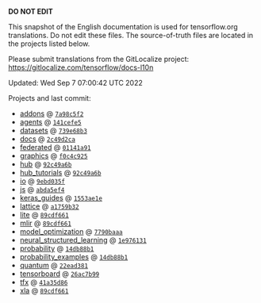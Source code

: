 __DO NOT EDIT__

This snapshot of the English documentation is used for tensorflow.org
translations. Do not edit these files. The source-of-truth files are located in
the projects listed below.

Please submit translations from the GitLocalize project: https://gitlocalize.com/tensorflow/docs-l10n

Updated: Wed Sep  7 07:00:42 UTC 2022

Projects and last commit:

- [addons](https://github.com/tensorflow/addons/tree/master/docs) @ <a href='https://github.com/tensorflow/addons/commit/7a98c5f2f940784b7480d736051be65040ed5fca'><code>7a98c5f2</code></a>
- [agents](https://github.com/tensorflow/agents/tree/master/docs) @ <a href='https://github.com/tensorflow/agents/commit/141cefe5b86be041a23f34977bd92fa278e1c0f5'><code>141cefe5</code></a>
- [datasets](https://github.com/tensorflow/datasets/tree/master/docs) @ <a href='https://github.com/tensorflow/datasets/commit/739e68b3ed5b058f707173e3ac4c44bc33ccfb6d'><code>739e68b3</code></a>
- [docs](https://github.com/tensorflow/docs/tree/master/site/en) @ <a href='https://github.com/tensorflow/docs/commit/2c49d2ca5b29df27c7b8133861993da35f4f26a4'><code>2c49d2ca</code></a>
- [federated](https://github.com/tensorflow/federated/tree/main/docs) @ <a href='https://github.com/tensorflow/federated/commit/01141a917ef0ed1c4aa658a40b7671a8a3f2bc7d'><code>01141a91</code></a>
- [graphics](https://github.com/tensorflow/graphics/tree/master/tensorflow_graphics/g3doc) @ <a href='https://github.com/tensorflow/graphics/commit/f0c4c9256c9b1a6a5337762d763e4910631c65c4'><code>f0c4c925</code></a>
- [hub](https://github.com/tensorflow/hub/tree/master/docs) @ <a href='https://github.com/tensorflow/hub/commit/92c49a6bce618e6581781108441291168b0a5a86'><code>92c49a6b</code></a>
- [hub_tutorials](https://github.com/tensorflow/hub/tree/master/examples/colab) @ <a href='https://github.com/tensorflow/hub/commit/92c49a6bce618e6581781108441291168b0a5a86'><code>92c49a6b</code></a>
- [io](https://github.com/tensorflow/io/tree/master/docs) @ <a href='https://github.com/tensorflow/io/commit/9ebd035f26b9add59ad989bc5db7134505c5239e'><code>9ebd035f</code></a>
- [js](https://github.com/tensorflow/tfjs-website/tree/master/docs) @ <a href='https://github.com/tensorflow/tfjs-website/commit/abda5ef4621d1022ec25a417f3011954318ab6b9'><code>abda5ef4</code></a>
- [keras_guides](https://github.com/tensorflow/docs/tree/snapshot-keras/site/en/guide/keras) @ <a href='https://github.com/tensorflow/docs/commit/1553ae1e4a149be71703e2ee60173b3d1e0e8c00'><code>1553ae1e</code></a>
- [lattice](https://github.com/tensorflow/lattice/tree/master/docs) @ <a href='https://github.com/tensorflow/lattice/commit/a1759b3243131cafca37d46b1977362dec8abee3'><code>a1759b32</code></a>
- [lite](https://github.com/tensorflow/tensorflow/tree/master/tensorflow/lite/g3doc) @ <a href='https://github.com/tensorflow/tensorflow/commit/89cdf661fd93a0a7bdc69179c9f16f971537058d'><code>89cdf661</code></a>
- [mlir](https://github.com/tensorflow/tensorflow/tree/master/tensorflow/compiler/mlir/g3doc) @ <a href='https://github.com/tensorflow/tensorflow/commit/89cdf661fd93a0a7bdc69179c9f16f971537058d'><code>89cdf661</code></a>
- [model_optimization](https://github.com/tensorflow/model-optimization/tree/master/tensorflow_model_optimization/g3doc) @ <a href='https://github.com/tensorflow/model-optimization/commit/7790baaa8b175768d0a9981452e12375cdb92736'><code>7790baaa</code></a>
- [neural_structured_learning](https://github.com/tensorflow/neural-structured-learning/tree/master/g3doc) @ <a href='https://github.com/tensorflow/neural-structured-learning/commit/1e9761315153c88a9bfdebd7d081dac7fea3fedd'><code>1e976131</code></a>
- [probability](https://github.com/tensorflow/probability/tree/main/tensorflow_probability/g3doc) @ <a href='https://github.com/tensorflow/probability/commit/14db88b113101a97d13bcabedcade9c09e1465dc'><code>14db88b1</code></a>
- [probability_examples](https://github.com/tensorflow/probability/tree/main/tensorflow_probability/examples/jupyter_notebooks) @ <a href='https://github.com/tensorflow/probability/commit/14db88b113101a97d13bcabedcade9c09e1465dc'><code>14db88b1</code></a>
- [quantum](https://github.com/tensorflow/quantum/tree/master/docs) @ <a href='https://github.com/tensorflow/quantum/commit/22ead381acb6446d11b4be17e03d8a57fe59a429'><code>22ead381</code></a>
- [tensorboard](https://github.com/tensorflow/tensorboard/tree/master/docs) @ <a href='https://github.com/tensorflow/tensorboard/commit/26ac7b991594b25790fa0230aa868eea68b36508'><code>26ac7b99</code></a>
- [tfx](https://github.com/tensorflow/tfx/tree/master/docs) @ <a href='https://github.com/tensorflow/tfx/commit/41a35d86c75e378f9a18f76bb3ec2f9c46247c79'><code>41a35d86</code></a>
- [xla](https://github.com/tensorflow/tensorflow/tree/master/tensorflow/compiler/xla/g3doc) @ <a href='https://github.com/tensorflow/tensorflow/commit/89cdf661fd93a0a7bdc69179c9f16f971537058d'><code>89cdf661</code></a>

